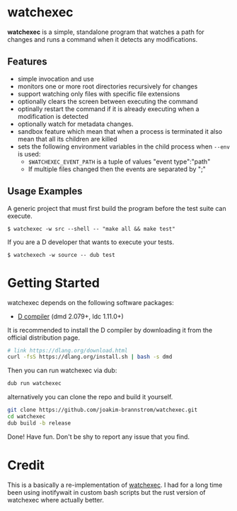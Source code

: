 # watchexec

**watchexec** is a simple, standalone program that watches a path for changes
and runs a command when it detects any modifications.

## Features

* simple invocation and use
* monitors one or more root directories recursively for changes
* support watching only files with specific file extensions
* optionally clears the screen between executing the command
* optinally restart the command if it is already executing when a modification is detected
* optionally watch for metadata changes.
* sandbox feature which mean that when a process is terminated it also mean that all its children are killed
* sets the following environment variables in the child process when `--env` is used:
    * `$WATCHEXEC_EVENT_PATH` is a tuple of values "event type":"path"
    * If multiple files changed then the events are separated by ";"

## Usage Examples

A generic project that must first build the program before the test suite can execute.

    $ watchexec -w src --shell -- "make all && make test"

If you are a D developer that wants to execute your tests.

    $ watchexech -w source -- dub test

# Getting Started

watchexec depends on the following software packages:

 * [D compiler](https://dlang.org/download.html) (dmd 2.079+, ldc 1.11.0+)

It is recommended to install the D compiler by downloading it from the official distribution page.
```sh
# link https://dlang.org/download.html
curl -fsS https://dlang.org/install.sh | bash -s dmd
```

Then you can run watchexec via dub:
```sh
dub run watchexec
```

alternatively you can clone the repo and build it yourself.
```sh
git clone https://github.com/joakim-brannstrom/watchexec.git
cd watchexec
dub build -b release
```

Done! Have fun.
Don't be shy to report any issue that you find.

# Credit

This is a basically a re-implementation of
[watchexec](git@github.com:watchexec/watchexec.git). I had for a long time been
using inotifywait in custom bash scripts but the rust version of watchexec
where actually better.
